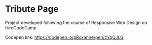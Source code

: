 # Tribute Page
Project developed following the course of Responsive Web Design on freeCodeCamp.

Codepen link: https://codepen.io/pRoxanne/pen/zYqQJLG
